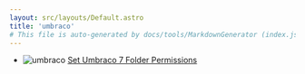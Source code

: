 ```yaml
---
layout: src/layouts/Default.astro
title: 'umbraco'
# This file is auto-generated by docs/tools/MarkdownGenerator (index.js)
---
```


<ul>

<li>

![umbraco](https://i.octopus.com/library/step-templates/umbraco.png) [Set Umbraco 7 Folder Permissions](/umbraco/set-umbraco-7-folder-permissions/)

</li>
        
</ul>
